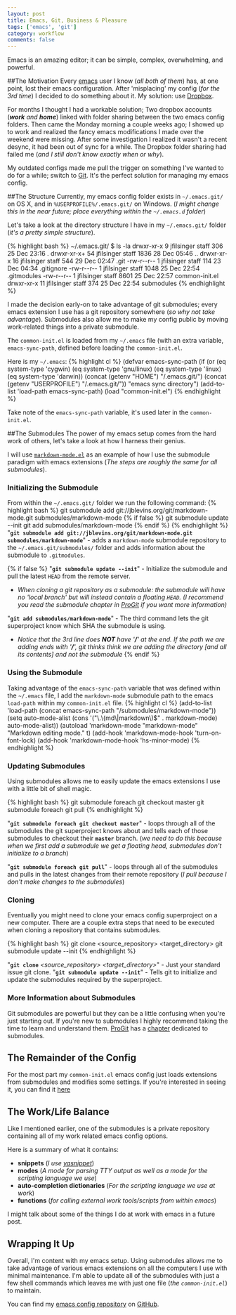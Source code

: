 ```yaml
---
layout: post
title: Emacs, Git, Business & Pleasure
tags: ['emacs', 'git']
category: workflow
comments: false
---
```

Emacs is an amazing editor; it can be simple, complex, overwhelming, and powerful.

##The Motivation
Every [emacs](http://www.gnu.org/software/emacs/) user I know (_all both of them_)
has, at one point, lost their emacs configuration.  After 'misplacing' my config (_for the 3rd
time_) I decided to do something about it.   My solution: use [Dropbox](http://dropbox.com).

For months I thought I had a workable solution;  Two dropbox accounts (_**work** and **home**_) linked with folder sharing 
between the two emacs config folders.  Then came the Monday morning a couple weeks ago; I showed up
to work and realized the fancy emacs modifications I made over the weekend were missing.
After some investigation I realized it wasn't a recent desync, it had been out of sync for a while.  The Dropbox folder
sharing had failed me (_and I still don't know exactly when or why_).

My outdated configs made me pull the trigger on something I've wanted to do for a while; switch to [Git](http://git-scm.com/).
It's the perfect solution for managing my emacs config.


##The Structure
Currently, my emacs config folder exists in `~/.emacs.git/` on OS X, and in `%USERPROFILE%/.emacs.git/` on Windows. (_I
might change this in the near future; place everything within the `~/.emacs.d` folder_)

Let's take a look at the directory structure I have in my `~/.emacs.git/` folder (_it's a pretty simple structure_).

{% highlight bash %}
~/.emacs.git/ $ ls -la
drwxr-xr-x   9 jfilsinger  staff   306 25 Dec 23:16 .
drwxr-xr-x+ 54 jfilsinger  staff  1836 28 Dec 05:46 ..
drwxr-xr-x  16 jfilsinger  staff   544 29 Dec 02:47 .git
-rw-r--r--   1 jfilsinger  staff   114 23 Dec 04:34 .gitignore
-rw-r--r--   1 jfilsinger  staff  1048 25 Dec 22:54 .gitmodules
-rw-r--r--   1 jfilsinger  staff  8601 25 Dec 22:57 common-init.el
drwxr-xr-x  11 jfilsinger  staff   374 25 Dec 22:54 submodules
{% endhighlight %}

I made the decision early-on to take advantage of git submodules; every emacs extension I use
has a git repository somewhere (_so why not take advantage_).   Submodules also allow me to make my config
public by moving work-related things into a private submodule.

The `common-init.el` is loaded from my `~/.emacs` file (with an extra variable, `emacs-sync-path`, defined before loading the `common-init.el`.

Here is my `~/.emacs`:
{% highlight cl %}
(defvar emacs-sync-path (if (or (eq system-type 'cygwin)
			     (eq system-type 'gnu/linux)
			     (eq system-type 'linux)
			     (eq system-type 'darwin))
			  (concat (getenv "HOME") "/.emacs.git/")
			  (concat (getenv "USERPROFILE") "/.emacs.git/"))
  "emacs sync directory")
(add-to-list 'load-path emacs-sync-path)
(load "common-init.el")
{% endhighlight %}

Take note of the `emacs-sync-path` variable, it's used later in the `common-init.el`.


##The Submodules
The power of my emacs setup comes from the hard work of others,  let's take a look at how I harness their genius.

I will use [`markdown-mode.el`](http://jblevins.org/projects/markdown-mode/) as an example of how I use the submodule paradigm with emacs extensions (_The steps are roughly the same for all submodules_).


### Initializing the Submodule
From within the `~/.emacs.git/` folder we run the following command:
{% highlight bash %}
git submodule add git://jblevins.org/git/markdown-mode.git submodules/markdown-mode
{% if false %} 
git submodule update --init
git add submodules/markdown-mode
{% endif %}
{% endhighlight %}
"**`git submodule add git://jblevins.org/git/markdown-mode.git submodules/markdown-mode`**" - adds a `markdown-mode` submodule repository to the `~/.emacs.git/submodules/` folder and adds information about the submodule to `.gitmodules`.

{% if false %}
"**`git submodule update --init`**" - Initialize the submodule and pull the latest `HEAD` from the remote server.

* _When cloning a git repository as a submodule:  the submodule will have no 'local branch' but will instead contain a floating `HEAD`. (I recommend you read the submodule chapter in [ProGit](http://progit.org/book/ch6-6.html) if you want more information)_


"**`git add submodules/markdown-mode`**" - The third command lets the git superproject know which SHA the submodule is using. 

* _Notice that the 3rd line does **NOT** have '**/**' at the end.  If the path we are adding ends with '**/**', git thinks think we are adding the directory [and all its contents] and not the submodule_
{% endif %}

### Using the Submodule
Taking advantage of the `emacs-sync-path` variable that was defined within the `~/.emacs` file, I add the `markdown-mode` submodule
path to the emacs `load-path` within my `common-init.el` file.
{% highlight cl %}
(add-to-list 'load-path (concat emacs-sync-path "/submodules/markdown-mode"))
(setq auto-mode-alist 
	(cons '("\\.\\(md\\|markdown\\)$" . markdown-mode) auto-mode-alist))
(autoload 'markdown-mode "markdown-mode" "Markdown editing mode." t)
(add-hook 'markdown-mode-hook 'turn-on-font-lock)
(add-hook 'markdown-mode-hook 'hs-minor-mode)
{% endhighlight %}


### Updating Submodules
Using submodules allows me to easily update the emacs extensions I use with a little bit of shell magic.

{% highlight bash %}
git submodule foreach git checkout master
git submodule foreach git pull
{% endhighlight %}

"**`git submodule foreach git checkout master`**" - loops through all of the submodules the git superproject knows about and tells each of those submodules
to checkout their **`master`** branch. (_we need to do this because when we first add a submodule we get a floating head, submodules
don't initialize to a branch_)

"**`git submodule foreach git pull`**" - loops through all of the submodules and pulls in the latest changes from their remote repository (_I pull because I don't make changes to the submodules_)

### Cloning
Eventually you might need to clone your emacs config superproject on a new computer.  There are a couple extra steps that
need to be executed when cloning a repository that contains submodules.

{% highlight bash %}
git clone <source_repository> <target_directory>
git submodule update --init
{% endhighlight %}

"**`git clone`** _<source\_repository> <target\_directory>_" - Just your standard issue git clone.
"**`git submodule update --init`**" - Tells git to initialize and update the submodules required by the superproject.

### More Information about Submodules
Git submodules are powerful but they can be a little confusing when you're just starting out.  If you're new to submodules 
I highly recommend taking the time to learn and understand them. [ProGit](http://progit.org/book/) has
a [chapter](http://progit.org/book/ch6-6.html) dedicated to submodules.

## The Remainder of the Config
For the most part my `common-init.el` emacs config just loads extensions from submodules and modifies some settings.
If you're interested in seeing it,  you can find it [here](https://github.com/filsinger/emacs-config/blob/master/common-init.el)


## The Work/Life Balance 
Like I mentioned earlier, one of the submodules is a private repository containing all of my work related emacs config options.

Here is a summary of what it contains:

* **snippets** (_I use [yasnippet](https://github.com/capitaomorte/yasnippet)_)
* **modes** (_A mode for parsing TTY output as well as a mode for the scripting language we use_)
* **auto-completion dictionaries** (_For the scripting language we use at work_)
* **functions** (_for calling external work tools/scripts from within emacs_)

I might talk about some of the things I do at work with emacs in a future post.

## Wrapping It Up
Overall,  I'm content with my emacs setup.  Using submodules allows me to take advantage of various
emacs extensions on all the computers I use with minimal maintenance. I'm able to update all of the submodules
with just a few shell commands which leaves me with just one file (_the `common-init.el`_) to maintain.

You can find my [emacs config repository](https://github.com/filsinger/emacs-config) on [GitHub](https://github.com).


